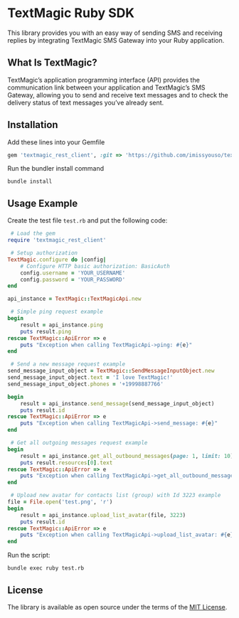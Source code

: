[comment]: <> (HEAD)
# TextMagic Ruby SDK
This library provides you with an easy way of sending SMS and receiving replies by integrating TextMagic SMS Gateway into your Ruby application.

## What Is TextMagic?
TextMagic’s application programming interface (API) provides the communication link between your application and TextMagic’s SMS Gateway, allowing you to send and receive text messages and to check the delivery status of text messages you’ve already sent.

[comment]: <> (/HEAD)
## Installation

Add these lines into your Gemfile
```ruby
gem 'textmagic_rest_client', :git => 'https://github.com/imissyouso/textmagic-rest-ruby.git', :tag => 'v2.0.543'
```

Run the bundler install command
``` shell
bundle install
```

## Usage Example

Create the test file `test.rb` and put the following code:
```ruby
 # Load the gem
require 'textmagic_rest_client'

 # Setup authorization
TextMagic.configure do |config|
    # Configure HTTP basic authorization: BasicAuth
    config.username = 'YOUR_USERNAME'
    config.password = 'YOUR_PASSWORD'
end

api_instance = TextMagic::TextMagicApi.new

 # Simple ping request example
begin
    result = api_instance.ping
    puts result.ping
rescue TextMagic::ApiError => e
    puts "Exception when calling TextMagicApi->ping: #{e}"
end

 # Send a new message request example
send_message_input_object = TextMagic::SendMessageInputObject.new
send_message_input_object.text = 'I love TextMagic!'
send_message_input_object.phones = '+19998887766'

begin
    result = api_instance.send_message(send_message_input_object)
    puts result.id
rescue TextMagic::ApiError => e
    puts "Exception when calling TextMagicApi->send_message: #{e}"
end

 # Get all outgoing messages request example
begin
    result = api_instance.get_all_outbound_messages(page: 1, limit: 10)
    puts result.resources[0].text
rescue TextMagic::ApiError => e
    puts "Exception when calling TextMagicApi->get_all_outbound_messages: #{e}"
end

 # Upload new avatar for contacts list (group) with Id 3223 example
file = File.open('test.png', 'r')
begin
    result = api_instance.upload_list_avatar(file, 3223)
    puts result.id
rescue TextMagic::ApiError => e
    puts "Exception when calling TextMagicApi->upload_list_avatar: #{e}"
end
```

Run the script:
```
bundle exec ruby test.rb
```
[comment]: <> (FOOTER)
## License
The library is available as open source under the terms of the [MIT License](http://opensource.org/licenses/MIT).

[comment]: <> (/FOOTER)